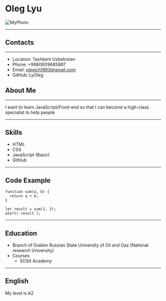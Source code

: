 # Oleg Lyu
![MyPhoto](/projects/MY.jpg "MYPhoto")
***
## Contacts
***
* Location: Tashkent Uzbekistan
* Phone: +998(90)9685897
* Email: olegich1993@gmail.com
* GitHub: LyOIeg
## About Me
***
I want to learn JavaScript/Front-end so that I can  become a high-class specialist to help people
***
## Skills

* HTML
* CSS
* JavaScript (Basic)
* GitHub
***
## Code Example

```
function sum(a, b) {
  return a + b;
}

let result = sum(1, 2);
alert( result ); 
```
***
## Education
* Branch of Gubkin Russian State University of Oil and Gaz (National research University)
* Courses
  + SOSIt Academy
***
## English
My level is A2  
